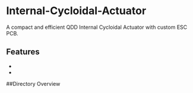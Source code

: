 # Internal-Cycloidal-Actuator

A compact and efficient QDD Internal Cycloidal Actuator with custom ESC PCB. 

Features
- 
-
-

##Directory Overview
